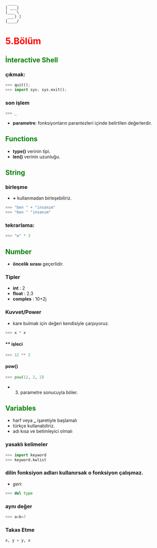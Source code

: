 ```
 ____
| ___|
|___ \
 ___) |
|____/
```
# <span style="color:red;">5.Bölüm</span>

## <span style="color:green;font-weight:bold;">İnteractive Shell</span>
### çıkmak:
```python
>>> quit();
>>> import sys; sys.exit();
```
### son işlem
```python
>>> _
```
* **parametre**: fonksiyonların parantezleri içinde belirtilen değerlerdir.

## <span style="color:green;font-weight:bold;">Functions</span>
* **type()** verinin tipi.
* **len()** verinin uzunluğu.

## <span style="color:green;font-weight:bold;">String</span>
### birleşme
* **+** kullanmadan birleşebiliriz.

```python
>>> "ben " + "insanım"
>>> "ben " "insanım"
```
### tekrarlama:
```python
>>> "w" * 3
```
## <span style="color:green;">Number</span>

* **öncelik sırası** geçerlidir.

### Tipler
* **int**      : 2     
* **float**    : 2.3   
* **comples**  : 10+2j

### Kuvvet/Power
* kare bulmak için değeri kendisiyle çarpıyoruz.
```python
>>> x * x
```

#### ** işleci
```python
>>> 12 ** 2
```
#### pow()
```python
>>> pow(12, 2, 2)
```
* 3. parametre sonucuyla böler.


## <span style="color:green;">Variables</span>
* harf veya **_** işaretiyle başlamalı
* türkçe kullanabiliriz.
* adı kısa ve betimleyici olmalı

### yasaklı kelimeler
```python
>>> import keyword
>>> keyword.kwlist
```

### dilin fonksiyon adları kullanırsak o fonksiyon çalışmaz.
* *geri*:

```python
>>> del type
```

### aynı değer

```python
>>> a=b=7
```

### Takas Etme
```python
x, y = y, x
```

